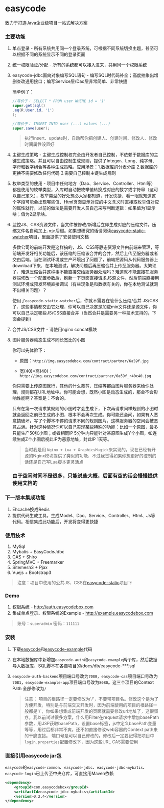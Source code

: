 # easycode
致力于打造Java企业级项目一站式解决方案 

### 主要功能

1. 单点登录 - 所有系统共用同一个登录系统，可根据不同系统切换主题，甚至可以根据不同的系统显示不同的登录页面

2. 统一权限验证/分配 - 所有的系统都可以接入进来，共用同一个权限系统

3. easycode-jdbc面向对象编写SQL语句 - 编写SQL时代码补全；高度抽象出增删查改通用接口；编写Service层/Dao层非常简单、非常快捷

	简单例子：
	
	```java
	//等价于： SELECT * FROM user WHERE id = '1'
	super.get(sql()
	.eq(R.User.id, '1')
	);
	
	//等价于： INSERT INTO user (...) values (...)
	super.save(user);
	```
	
	> 执行insert、update时，自动帮你把创建人、创建时间、修改人、修改时间属性设置好

4. 主键生成策略 - 主键生成控制权完全由开发者自己控制，不依赖于数据库的主键生成策略。并且可以自由控制生成规则，提供了Integer、Long、纯字母、字母和数字组合等各种生成策略。应用场景：1.数据库的分表分库  2.数据库的更换不需要修改任何代码  3.需要自己控制主键生成规则

5. 枚举类型的使用 - 项目中任何地方（Dao、Service、Controller、Html等）都是使用的枚举类型，入库时自动把枚举值转换成对应的数字或字符窜（这可以自己定义），枚举类型的好处想必大家都知道，开发快捷、看一眼就知道这个字段可能会出现哪些值、Html页面显示对应的中文含义时直接取枚举值对应的属性就行，以前的做法是需要开发人员自己来写判断逻辑：如果值为1显示啥；值为2显示啥。

6. 监控JS、CSS资源文件，当文件被修改/新增后立即生成对应的压缩文件，压缩文件名自动加上`.min`后缀。如果想研究的话请阅读[easycode-static-watcher](https://github.com/easycodebox/easycode-static-watcher)项目，里面提供了安装使用文档

	多数公司的前端开发是这样搞的，JS、CSS等静态资源文件由前端来管理，等前端开发好相关功能后，该压缩的压缩该合并的合并，然后上传至服务器或者交由后端。当在测试环境或生产环境出了问题了，前端把源码从代码服务器上download下来，在本地测试，解决问题后再压缩合并上传至服务器。太繁琐了，难道压缩合并这种事不能直接交给服务器处理吗？难道就不能直接在服务器端修改一个配置参数后，刷新一下页面直接请求JS源文件，然后前端直接用测试环境或预发环境直接调试（有些现象是和数据有关的，你在本地测试就测不出相关问题）？  
	
	使用了`easycode-static-watcher`后，你就不需要在管什么压缩/合并 JS/CSS了，这些事情都交由它处理，你可以自己决定是加载min文件还是源文件，你可以自己决定哪些JS/CSS直接合并（当然合并是需要另一种技术支持的，下面会提到）
	
7. 合并JS/CSS文件 - 请使用nginx concat模块

8. 图片服务器动态生成不同长宽比的小图
	
	你可以先体验下：  
	
	* 原图：`http://img.easycodebox.com/contract/partner/6a59f.jpg`
	
	* 宽(40)*高(40)：`http://img.easycodebox.com/contract/partner/6a59f_r40c40.jpg`
	
	你只需要上传原图就行，其他的什么裁剪、压缩等都由图片服务器来给你处理，规则都在URL地址中。你可能会想，既然小图是动态生成的，那会不会影响性能啊？答案是：不会的。
	
	只有在第一次请求某规则的小图时才会生成下，下次再请求同样规则的小图时就会返回之前已生成的小图，根本不会再次生成。你可能还会问，如果有人恶意搞破坏，写了个脚本不停的请求不同的规则图片，这样服务器的空间会被恶意占满。针对这种情况你可以自己实现某些特殊的功能：比如一个原图，最多只能生产50张小图；或者相同IP 5分钟内只能针对某原图生成Y个小图，如连续生成Z个小图后视此IP为恶意地址，封此IP 1天等。

	> 当时我是用 `Nginx + Lua + GraphicsMagick`来实现的，现在已经有开源的Nginx模块提供了类似的功能，不过我觉得如果你想更好的控制的话还是自己写Lua脚本更灵活点
	
	### **由于空闲时间不是很多，只能说些大概，后面有空的话会慢慢提供使用文档的**

### 下一版本集成功能

1. Ehcache换成Redis
2. 提供代码生成工具，生成Model、Dao、Service、Controller、Html、Js等代码。相信集成此功能后，开发将变得更快捷

### 使用技术

1. MySql
2. Mybatis + EasyCodeJdbc
3. CAS + Shiro
4. SpringMVC + Freemarker
5. Sitemesh3 + Pjax
6. Vuejs + Bootstrap3

> 注意：项目中使用的公共JS、CSS在[easycode-static](https://github.com/easycodebox/easycode-static)项目下

### Demo

1. 权限系统 - http://auth.easycodebox.com
2. 集成单点登录、权限系统的Example - http://example.easycodebox.com

> 账号：`superadmin` 密码：`111111`

### 安装

1. 下载[easycode](https://github.com/easycodebox/easycode)和[easycode-example](https://github.com/easycodebox/easycode-example)代码

2. 在本地数据库中新增加`easycode-auth`和`easycode-example`两个库，然后数据导入数据库，SQL脚本在各自项目的/docs/db/easycode-***.sql

3. `easycode-auth-backend`项目端口号改为`7080`，`easycode-cas`项目端口号改为`7081`，`easycode-example-app`项目端口号改为`8080`。这三个项目的Context Path 全部修改为`/`

	>注意： 项目的根路径一定要修改为'/'，不要带项目名。修改这个是为了方便开发，特别是与前端交叉开发时，因为前端使用的项目的根路径一般都是'/'，你如果想集成前端开发的页面就需要修改url地址了，这很蛋疼。我以前试过很多方案，什么用Filter在request请求中增加basePath参数，用JSP获取basePath，设置base标签，js中定义basePath变量等等，用过后都非常不爽，还不如直接修改web容器的Context path来的干脆直接。
	> 端口号是可以自己修改的，修改后一定要记得把项目中`login.properties`配置修改下，因为这些URL CAS需要使用

### 直接引用easycode jar包

`easycode`的`easycode-common`、`easycode-jdbc`、`easycode-jdbc-mybatis`、`easycode-login`已上传至中央仓库，可直接用Maven依赖

```xml
<dependency>
	<groupId>com.easycodebox</groupId>
	<artifactId>easycode-jdbc-mybatis</artifactId>
	<version>0.2.4</version>
</dependency>
```



